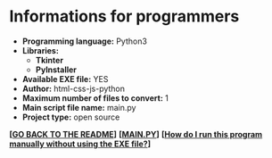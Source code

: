 # Informations for programmers
- __Programming language:__ Python3
- __Libraries:__
  - **Tkinter**
  - **PyInstaller**
- __Available EXE file:__ YES
- __Author:__ html-css-js-python
- __Maximum number of files to convert:__ 1
- __Main script file name:__ main.py
- __Project type:__ open source

**[[GO BACK TO THE README](README.md)]**
**[[MAIN.PY](source/main.py)]**
**[[How do I run this program manually without using the EXE file?](htinstall.md)]**
